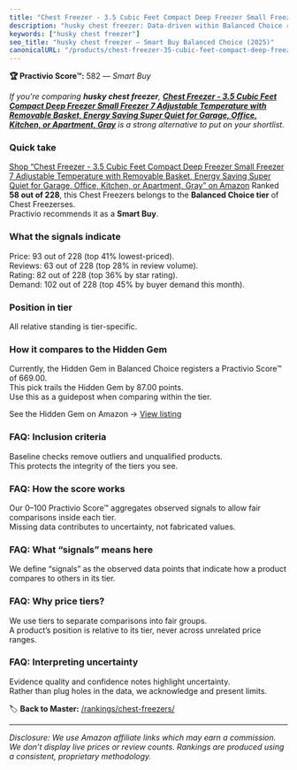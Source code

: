 ```yaml
---
title: "Chest Freezer - 3.5 Cubic Feet Compact Deep Freezer Small Freezer 7 Adjustable Temperature with Removable Basket, Energy Saving Super Quiet for Garage, Office, Kitchen, or Apartment, Gray"
description: "husky chest freezer: Data-driven within Balanced Choice ranking using the Practivio Score™. Positioned by quality, value, demand, findability, momentum."
keywords: ["husky chest freezer"]
seo_title: "husky chest freezer — Smart Buy Balanced Choice (2025)"
canonicalURL: "/products/chest-freezer-35-cubic-feet-compact-deep-freezer-small-freezer-7-adjustable-temperature-with-removable-basket-energy-saving-super-quiet-for-garage-office-kitchen-or-apartment-gray-B0DPLZ5MBP/"
---
```


**🏆 Practivio Score™:** 582 — _Smart Buy_


*If you're comparing **husky chest freezer**, **[Chest Freezer - 3.5 Cubic Feet Compact Deep Freezer Small Freezer 7 Adjustable Temperature with Removable Basket, Energy Saving Super Quiet for Garage, Office, Kitchen, or Apartment, Gray](https://www.amazon.com/dp/B0DPLZ5MBP?tag=practivio-20)** is a strong alternative to put on your shortlist.*
### Quick take
[Shop “Chest Freezer - 3.5 Cubic Feet Compact Deep Freezer Small Freezer 7 Adjustable Temperature with Removable Basket, Energy Saving Super Quiet for Garage, Office, Kitchen, or Apartment, Gray” on Amazon](https://www.amazon.com/dp/B0DPLZ5MBP?tag=practivio-20)
Ranked **58 out of 228**, this Chest Freezers belongs to the **Balanced Choice tier** of Chest Freezerses.  
Practivio recommends it as a **Smart Buy**.

### What the signals indicate
Price: 93 out of 228 (top 41% lowest-priced).  
Reviews: 63 out of 228 (top 28% in review volume).  
Rating: 82 out of 228 (top 36% by star rating).  
Demand: 102 out of 228 (top 45% by buyer demand this month).

### Position in tier
All relative standing is tier-specific.

### How it compares to the Hidden Gem
Currently, the Hidden Gem in Balanced Choice registers a Practivio Score™ of 669.00.  
This pick trails the Hidden Gem by 87.00 points.  
Use this as a guidepost when comparing within the tier.  

See the Hidden Gem on Amazon → [View listing](https://www.amazon.com/dp/B00L7QVSXE?tag=practivio-20)

### FAQ: Inclusion criteria
Baseline checks remove outliers and unqualified products.  
This protects the integrity of the tiers you see.

### FAQ: How the score works
Our 0–100 Practivio Score™ aggregates observed signals to allow fair comparisons inside each tier.  
Missing data contributes to uncertainty, not fabricated values.

### FAQ: What “signals” means here
We define “signals” as the observed data points that indicate how a product compares to others in its tier.

### FAQ: Why price tiers?
We use tiers to separate comparisons into fair groups.  
A product’s position is relative to its tier, never across unrelated price ranges.

### FAQ: Interpreting uncertainty
Evidence quality and confidence notes highlight uncertainty.  
Rather than plug holes in the data, we acknowledge and present limits.


🏷️ **Back to Master:** [/rankings/chest-freezers/](/rankings/chest-freezers/)

---
_Disclosure: We use Amazon affiliate links which may earn a commission. We don’t display live prices or review counts. Rankings are produced using a consistent, proprietary methodology._
